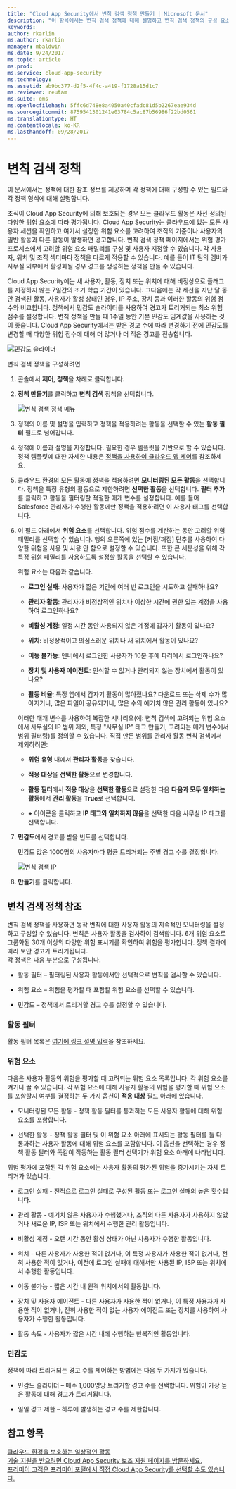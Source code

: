 ```yaml
---
title: "Cloud App Security에서 변칙 검색 정책 만들기 | Microsoft 문서"
description: "이 항목에서는 변칙 검색 정책에 대해 설명하고 변칙 검색 정책의 구성 요소에 대한 참조 정보를 제공합니다."
keywords: 
author: rkarlin
ms.author: rkarlin
manager: mbaldwin
ms.date: 9/24/2017
ms.topic: article
ms.prod: 
ms.service: cloud-app-security
ms.technology: 
ms.assetid: ab9bc377-d2f5-4f4c-a419-f1728a15d1c7
ms.reviewer: reutam
ms.suite: ems
ms.openlocfilehash: 5ffc6d748e8a4050a40cfadc81d5b2267eae934d
ms.sourcegitcommit: 8759541301241e03784c5ac87b56986f22bd0561
ms.translationtype: HT
ms.contentlocale: ko-KR
ms.lasthandoff: 09/28/2017
---
```

# <a name="anomaly-detection-policy"></a>변칙 검색 정책
이 문서에서는 정책에 대한 참조 정보를 제공하며 각 정책에 대해 구성할 수 있는 필드와 각 정책 형식에 대해 설명합니다.  

조직이 Cloud App Security에 의해 보호되는 경우 모든 클라우드 활동은 사전 정의된 다양한 위험 요소에 따라 평가됩니다. Cloud App Security는 클라우드에 있는 모든 사용자 세션을 확인하고 여기서 설정한 위험 요소를 고려하여 조직의 기준이나 사용자의 일반 활동과 다른 활동이 발생하면 경고합니다. 변칙 검색 정책 페이지에서는 위험 평가 프로세스에서 고려할 위험 요소 패밀리를 구성 및 사용자 지정할 수 있습니다. 각 사용자, 위치 및 조직 섹터마다 정책을 다르게 적용할 수 있습니다. 예를 들어 IT 팀의 멤버가 사무실 외부에서 활성화될 경우 경고를 생성하는 정책을 만들 수 있습니다.  

Cloud App Security에는 새 사용자, 활동, 장치 또는 위치에 대해 비정상으로 플래그를 지정하지 않는 7일간의 초기 학습 기간이 있습니다. 그다음에는 각 세션을 지난 달 동안 검색된 활동, 사용자가 활성 상태인 경우, IP 주소, 장치 등과 이러한 활동의 위험 점수와 비교합니다. 정책에서 민감도 슬라이더를 사용하여 경고가 트리거되는 최소 위험 점수를 설정합니다. 변칙 정책을 만들 때 1주일 동안 기본 민감도 임계값을 사용하는 것이 좋습니다. Cloud App Security에서는 받은 경고 수에 따라 변경하기 전에 민감도를 변경할 때 다양한 위험 점수에 대해 더 많거나 더 적은 경고를 전송합니다.
  
![민감도 슬라이더](./media/sensitivity-slider.png)

변칙 검색 정책을 구성하려면  
  
1.  콘솔에서 **제어**, **정책**을 차례로 클릭합니다.  
  
2.  **정책 만들기**를 클릭하고 **변칙 검색** 정책을 선택합니다.  
  
     ![변칙 검색 정책 메뉴](./media/anomaly-detection-policy-menu.png "변칙 검색 정책 메뉴")  
  
3.  정책의 이름 및 설명을 입력하고 정책을 적용하려는 활동을 선택할 수 있는 **활동 필터** 필드로 넘어갑니다.  
  
4.  정책에 이름과 설명을 지정합니다. 필요한 경우 템플릿을 기반으로 할 수 있습니다. 정책 템플릿에 대한 자세한 내용은 [정책을 사용하여 클라우드 앱 제어](control-cloud-apps-with-policies.md)를 참조하세요.  
  
5.  클라우드 환경의 모든 활동에 정책을 적용하려면 **모니터링된 모든 활동**을 선택합니다. 정책을 특정 유형의 활동으로 제한하려면 **선택한 활동**을 선택합니다. **필터 추가**를 클릭하고 활동을 필터링할 적절한 매개 변수를 설정합니다. 예를 들어 Salesforce 관리자가 수행한 활동에만 정책을 적용하려면 이 사용자 태그를 선택합니다.  
  
6.  이 필드 아래에서 **위험 요소**를 선택합니다. 위험 점수를 계산하는 동안 고려할 위험 패밀리를 선택할 수 있습니다. 행의 오른쪽에 있는 [켜짐/꺼짐] 단추를 사용하여 다양한 위험을 사용 및 사용 안 함으로 설정할 수 있습니다. 또한 큰 세분성을 위해 각 특정 위험 패밀리를 사용하도록 설정할 활동을 선택할 수 있습니다.  
  
     위험 요소는 다음과 같습니다.  
  
    -   **로그인 실패**: 사용자가 짧은 기간에 여러 번 로그인을 시도하고 실패하나요?  
  
    -   **관리자 활동**: 관리자가 비정상적인 위치나 이상한 시간에 권한 있는 계정을 사용하여 로그인하나요?  
  
    -   **비활성 계정**: 일정 시간 동안 사용되지 않은 계정에 갑자기 활동이 있나요?  
  
    -   **위치**: 비정상적이고 의심스러운 위치나 새 위치에서 활동이 있나요?  
  
    -   **이동 불가능**: 덴버에서 로그인한 사용자가 10분 후에 파리에서 로그인하나요?  
  
    -   **장치 및 사용자 에이전트**: 인식할 수 없거나 관리되지 않는 장치에서 활동이 있나요?  

    -   **활동 비율**: 특정 앱에서 갑자기 활동이 많아졌나요? 다운로드 또는 삭제 수가 많아지거나, 많은 파일이 공유되거나, 많은 수의 예기치 않은 관리 활동이 있나요?
  
     이러한 매개 변수를 사용하여 복잡한 시나리오(예: 변칙 검색에 고려되는 위험 요소에서 사무실의 IP 범위 제외, 특정 "사무실 IP" 태그 만들기, 고려되는 매개 변수에서 범위 필터링)를 정의할 수 있습니다. 직접 만든 범위를 관리자 활동 변칙 검색에서 제외하려면:  
  
    -   **위험 유형** 내에서 **관리자 활동**을 찾습니다.  
  
    -   **적용 대상**을 **선택한 활동**으로 변경합니다.  
  
    -   **활동 필터**에서 **적용 대상**을 **선택한 활동**으로 설정한 다음 **다음과 모두 일치하는 활동**에서 **관리 활동**을 **True**로 선택합니다.  
  
    -   **+** 아이콘을 클릭하고 **IP 태그와 일치하지 않음**을 선택한 다음 사무실 IP 태그를 선택합니다.  
  
7.  **민감도**에서 경고를 받을 빈도를 선택합니다.  
  
     민감도 값은 1000명의 사용자마다 평균 트리거되는 주별 경고 수를 결정합니다.  
  
     ![변칙 검색 IP](./media/anomaly-detection-ips.png "변칙 검색 IP")  
  
8.  **만들기**를 클릭합니다.  
 

## <a name="anomaly-detection-policy-reference"></a>변칙 검색 정책 참조  
변칙 검색 정책을 사용하면 동작 변칙에 대한 사용자 활동의 지속적인 모니터링을 설정하고 구성할 수 있습니다. 변칙은 사용자 활동을 검사하여 검색합니다. 6개 위험 요소로 그룹화된 30개 이상의 다양한 위험 표시기를 확인하여 위험을 평가합니다. 정책 결과에 따라 보안 경고가 트리거됩니다.   
각 정책은 다음 부분으로 구성됩니다.  
  
-   활동 필터 – 필터링된 사용자 활동에서만 선택적으로 변칙을 검사할 수 있습니다.  
  
-   위험 요소 – 위험을 평가할 때 포함할 위험 요소를 선택할 수 있습니다.  
  
-   민감도 – 정책에서 트리거할 경고 수를 설정할 수 있습니다.  
  
### <a name="activity-filters"></a>활동 필터  
활동 필터 목록은 [여기에 링크 설명 입력](activity-filters.md)을 참조하세요.  
  
### <a name="risk-factors"></a>위험 요소  
다음은 사용자 활동의 위험을 평가할 때 고려되는 위험 요소 목록입니다. 각 위험 요소를 켜거나 끌 수 있습니다. 각 위험 요소에 대해 사용자 활동의 위험을 평가할 때 위험 요소를 포함할지 여부를 결정하는 두 가지 옵션이 **적용 대상** 필드 아래에 있습니다.  
  
-   모니터링된 모든 활동 - 정책 활동 필터를 통과하는 모든 사용자 활동에 대해 위험 요소를 포함합니다.  
  
-   선택한 활동 - 정책 활동 필터 및 이 위험 요소 아래에 표시되는 활동 필터를 둘 다 통과하는 사용자 활동에 대해 위험 요소를 포함합니다. 이 옵션을 선택하는 경우 정책 활동 필터와 똑같이 작동하는 활동 필터 선택기가 위험 요소 아래에 나타납니다.  
  
위험 평가에 포함된 각 위험 요소에는 사용자 활동의 평가된 위험을 증가시키는 자체 트리거가 있습니다.  
  
-   로그인 실패 - 전적으로 로그인 실패로 구성된 활동 또는 로그인 실패의 높은 횟수입니다.  
  
-   관리 활동 - 예기치 않은 사용자가 수행했거나, 조직의 다른 사용자가 사용하지 않았거나 새로운 IP, ISP 또는 위치에서 수행한 관리 활동입니다.  
  
-   비활성 계정 - 오랜 시간 동안 활성 상태가 아닌 사용자가 수행한 활동입니다.  
  
-   위치 - 다른 사용자가 사용한 적이 없거나, 이 특정 사용자가 사용한 적이 없거나, 전혀 사용한 적이 없거나, 이전에 로그인 실패에 대해서만 사용된 IP, ISP 또는 위치에서 수행한 활동입니다.  
  
-   이동 불가능 - 짧은 시간 내 원격 위치에서의 활동입니다.  
  
-   장치 및 사용자 에이전트 - 다른 사용자가 사용한 적이 없거나, 이 특정 사용자가 사용한 적이 없거나, 전혀 사용한 적이 없는 사용자 에이전트 또는 장치를 사용하여 사용자가 수행한 활동입니다.  
  
-   활동 속도 - 사용자가 짧은 시간 내에 수행하는 반복적인 활동입니다. 

### <a name="sensitivity"></a>민감도  
정책에 따라 트리거되는 경고 수를 제어하는 방법에는 다음 두 가지가 있습니다.  
  
-   민감도 슬라이더 – 매주 1,000명당 트리거할 경고 수를 선택합니다. 위험이 가장 높은 활동에 대해 경고가 트리거됩니다.  
  
-   일일 경고 제한 – 하루에 발생하는 경고 수를 제한합니다.  
  
## <a name="see-also"></a>참고 항목  
[클라우드 환경을 보호하는 일상적인 활동](daily-activities-to-protect-your-cloud-environment.md)   
[기술 지원을 받으려면 Cloud App Security 보조 지원 페이지를 방문하세요.](http://support.microsoft.com/oas/default.aspx?prid=16031)   
[프리미어 고객은 프리미어 포털에서 직접 Cloud App Security를 선택할 수도 있습니다.](https://premier.microsoft.com/)  
  
  
